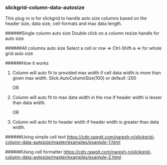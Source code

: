 ### slickgrid-column-data-autosize

This plug-in is for slickgrid to handle auto size columns based on the header size, data size, cell-formats and max data length.

######Single column auto size
Double click on a column resize handle for auto size

######All columns auto size
Select a cell or row => Ctrl-Shift-a => for whole grid auto size

######How it works

1. Column will auto fit to provided max width if cell data width is more than given max width.
   Slick.AutoColumnSize(100) or default :200

    OR

2. Column will auto fit to max data width in the row if header width is lesser than data width.

    OR

3. Column will auto fit to header width if header width is greater than data width.


######Using simple cell text
https://cdn.rawgit.com/naresh-n/slickgrid-column-data-autosize/master/examples/example-1.html

######Using cell formatter
https://cdn.rawgit.com/naresh-n/slickgrid-column-data-autosize/master/examples/example-2.html
